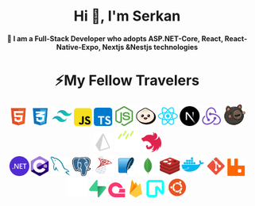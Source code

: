 <h1 align="center">Hi 👋, I'm Serkan</h1>
<h4 align="center">🌱 I am a Full-Stack Developer who adopts ASP.NET-Core, React, React-Native-Expo, Nextjs &Nestjs technologies</h4>
<h1 align="center">⚡My Fellow Travelers</h1>

<div align="center">
<div align="center">
  <img src="./html.svg" height="40" alt="html5 logo"  />
  <img src="./css.svg" height="40" alt="css3 logo"  />
  <img src="./tailwindcss.svg" height="40" alt="tailwind" />
  <img src="./js.svg"  height="36" alt="javascript logo"  />
  <img src="./ts.svg" height="37" alt="typescript logo"  />
  <img src="./nodejs.svg" height="40" alt="nodejs logo"  />
  <img src="./bun.svg" height="40" alt="bun logo"  />
  <img src="./react.svg"  height="40" alt="react logo"  />
  <img src="./nextjs.svg" height="40" alt="nextjs logo"  />
  <img src="./redux.svg" height="40" alt="redux logo"  />
  <img src="./zustand.svg" height="45" alt="zustand" />
  <img height="40" src="./prismalight.svg" alt="prisma logo" />
  <img src="./drizzle.svg" height="50" alt="drizzle" />
  <img height="40" src="./nestjs.svg" alt="nestjs logo" />

</div>
<div align="center">
  <img height="40" src="./dotnet.svg" alt=".NET Core logo" />
  <img src="./csharp.svg" height="40" alt="csharp logo"  />
  <img src="./mysql.svg" height="39" alt="mysql logo"  />
  <img src="./postgresql.svg" height="38" alt="postgresql logo"  />
  <img src="./sqlserver.svg" height="43" alt="sqlserver logo"  />
  <img src="./sqlite.svg" height="40" alt="sqlite logo"  />
  <img src="./mongo.svg"  height="40" alt="mongo logo"  />
  <img src="./redis.svg" height="40" alt="redis logo"  />
  <img src="./docker.svg" height="45" alt="docker logo"  />
  <img src="./git.svg" height="40" alt="git logo"  />
  <img src="./rabbitmq.svg" height="35" alt="rabbitmq logo 4" />
  <img src="./kafka.svg" height="40" alt="kafka" />
  <img src="./supabase.svg" height="35" alt="supabase"  />
  <img src="./appwrite.svg" height="30" alt="appwrite"  />
  <img src="./firebase.svg" height="35" alt="firebase logo"  />
  <img src="./neon.svg" height="35" alt="neon" />
  <img src="./ubuntu.svg" height="40" alt="ubuntu" />
</div>
</div>
